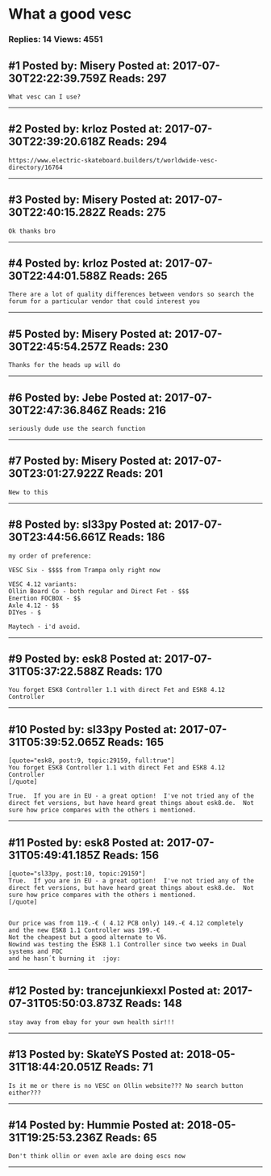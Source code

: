 # What a good vesc

### Replies: 14 Views: 4551

## \#1 Posted by: Misery Posted at: 2017-07-30T22:22:39.759Z Reads: 297

```
What vesc can I use?
```

---
## \#2 Posted by: krloz Posted at: 2017-07-30T22:39:20.618Z Reads: 294

```
https://www.electric-skateboard.builders/t/worldwide-vesc-directory/16764
```

---
## \#3 Posted by: Misery Posted at: 2017-07-30T22:40:15.282Z Reads: 275

```
Ok thanks bro
```

---
## \#4 Posted by: krloz Posted at: 2017-07-30T22:44:01.588Z Reads: 265

```
There are a lot of quality differences between vendors so search the forum for a particular vendor that could interest you
```

---
## \#5 Posted by: Misery Posted at: 2017-07-30T22:45:54.257Z Reads: 230

```
Thanks for the heads up will do
```

---
## \#6 Posted by: Jebe Posted at: 2017-07-30T22:47:36.846Z Reads: 216

```
seriously dude use the search function
```

---
## \#7 Posted by: Misery Posted at: 2017-07-30T23:01:27.922Z Reads: 201

```
New to this
```

---
## \#8 Posted by: sl33py Posted at: 2017-07-30T23:44:56.661Z Reads: 186

```
my order of preference:

VESC Six - $$$$ from Trampa only right now

VESC 4.12 variants:
Ollin Board Co - both regular and Direct Fet - $$$
Enertion FOCBOX - $$
Axle 4.12 - $$
DIYes - $

Maytech - i'd avoid.
```

---
## \#9 Posted by: esk8 Posted at: 2017-07-31T05:37:22.588Z Reads: 170

```
You forget ESK8 Controller 1.1 with direct Fet and ESK8 4.12 Controller
```

---
## \#10 Posted by: sl33py Posted at: 2017-07-31T05:39:52.065Z Reads: 165

```
[quote="esk8, post:9, topic:29159, full:true"]
You forget ESK8 Controller 1.1 with direct Fet and ESK8 4.12 Controller
[/quote]

True.  If you are in EU - a great option!  I've not tried any of the direct fet versions, but have heard great things about esk8.de.  Not sure how price compares with the others i mentioned.
```

---
## \#11 Posted by: esk8 Posted at: 2017-07-31T05:49:41.185Z Reads: 156

```
[quote="sl33py, post:10, topic:29159"]
True.  If you are in EU - a great option!  I've not tried any of the direct fet versions, but have heard great things about esk8.de.  Not sure how price compares with the others i mentioned.
[/quote]


Our price was from 119.-€ ( 4.12 PCB only) 149.-€ 4.12 completely 
and the new ESK8 1.1 Controller was 199.-€
Not the cheapest but a good alternate to V6.
Nowind was testing the ESK8 1.1 Controller since two weeks in Dual systems and FOC
and he hasn´t burning it  :joy:
```

---
## \#12 Posted by: trancejunkiexxl Posted at: 2017-07-31T05:50:03.873Z Reads: 148

```
stay away from ebay for your own health sir!!!
```

---
## \#13 Posted by: SkateYS Posted at: 2018-05-31T18:44:20.051Z Reads: 71

```
Is it me or there is no VESC on Ollin website??? No search button either???
```

---
## \#14 Posted by: Hummie Posted at: 2018-05-31T19:25:53.236Z Reads: 65

```
Don't think ollin or even axle are doing escs now
```

---
